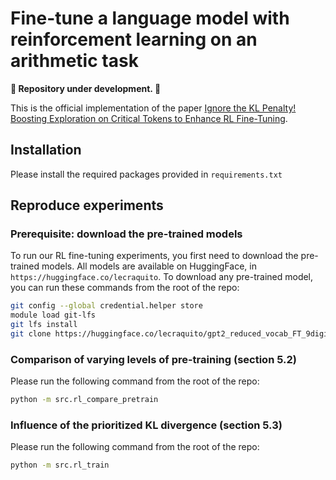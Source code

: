 # Fine-tune a language model with reinforcement learning on an arithmetic task

**🚧 Repository under development. 🚧**

This is the official implementation of the paper [Ignore the KL Penalty! Boosting Exploration on Critical Tokens to Enhance RL Fine-Tuning](https://arxiv.org/abs/2502.06533).

## Installation

Please install the required packages provided in ```requirements.txt```

## Reproduce experiments

### Prerequisite: download the pre-trained models

To run our RL fine-tuning experiments, you first need to download the pre-trained models.
All models are available on HuggingFace, in ```https://huggingface.co/lecraquito```.
To download any pre-trained model, you can run these commands from the root of the repo:

```bash
git config --global credential.helper store
module load git-lfs
git lfs install
git clone https://huggingface.co/lecraquito/gpt2_reduced_vocab_FT_9digits_20k
```

### Comparison of varying levels of pre-training (section 5.2)

Please run the following command from the root of the repo:

```bash
python -m src.rl_compare_pretrain
```

### Influence of the prioritized KL divergence (section 5.3)

Please run the following command from the root of the repo:

```bash
python -m src.rl_train
```
